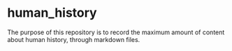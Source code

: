 # human_history
The purpose of this repository is to record the maximum amount of content about human history, through markdown files.
